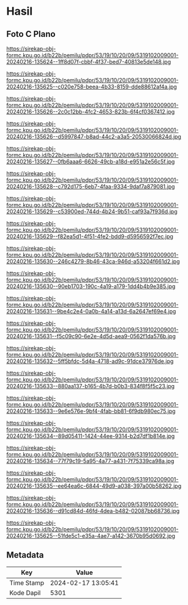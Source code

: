 # Hasil

## Foto C Plano

https://sirekap-obj-formc.kpu.go.id/b22b/pemilu/pdpr/53/19/10/20/09/5319102009001-20240216-135624--1ff8d07f-cbbf-4f37-bed7-40813e5de148.jpg

https://sirekap-obj-formc.kpu.go.id/b22b/pemilu/pdpr/53/19/10/20/09/5319102009001-20240216-135625--c020e758-beea-4b33-8159-dde88612af4a.jpg

https://sirekap-obj-formc.kpu.go.id/b22b/pemilu/pdpr/53/19/10/20/09/5319102009001-20240216-135626--2c0c12bb-4fc2-4653-823b-6f4cf0367412.jpg

https://sirekap-obj-formc.kpu.go.id/b22b/pemilu/pdpr/53/19/10/20/09/5319102009001-20240216-135626--d5997847-b8ad-44c2-a3a5-20530066824d.jpg

https://sirekap-obj-formc.kpu.go.id/b22b/pemilu/pdpr/53/19/10/20/09/5319102009001-20240216-135627--0fb6aaa6-6626-49cb-a18d-e951a2e56c5f.jpg

https://sirekap-obj-formc.kpu.go.id/b22b/pemilu/pdpr/53/19/10/20/09/5319102009001-20240216-135628--c792d175-6eb7-4faa-9334-9daf7a879081.jpg

https://sirekap-obj-formc.kpu.go.id/b22b/pemilu/pdpr/53/19/10/20/09/5319102009001-20240216-135629--c53900ed-744d-4b24-9b51-caf93a7f936d.jpg

https://sirekap-obj-formc.kpu.go.id/b22b/pemilu/pdpr/53/19/10/20/09/5319102009001-20240216-135629--f82ea5d1-4f51-4fe2-bdd9-d5956592f7ec.jpg

https://sirekap-obj-formc.kpu.go.id/b22b/pemilu/pdpr/53/19/10/20/09/5319102009001-20240216-135630--246c4279-8b46-43ca-946d-a53204f661d2.jpg

https://sirekap-obj-formc.kpu.go.id/b22b/pemilu/pdpr/53/19/10/20/09/5319102009001-20240216-135630--90eb1703-190c-4a19-a179-1dd4b4b9e385.jpg

https://sirekap-obj-formc.kpu.go.id/b22b/pemilu/pdpr/53/19/10/20/09/5319102009001-20240216-135631--9be4c2e4-0a0b-4a14-a13d-6a2647ef69e4.jpg

https://sirekap-obj-formc.kpu.go.id/b22b/pemilu/pdpr/53/19/10/20/09/5319102009001-20240216-135631--f5c09c90-6e2e-4d5d-aea9-0562f1da576b.jpg

https://sirekap-obj-formc.kpu.go.id/b22b/pemilu/pdpr/53/19/10/20/09/5319102009001-20240216-135632--5ff5bfdc-5d4a-4718-ad9c-91dce37976de.jpg

https://sirekap-obj-formc.kpu.go.id/b22b/pemilu/pdpr/53/19/10/20/09/5319102009001-20240216-135633--880aa137-b165-4b7d-b0b3-834f8f5f5c23.jpg

https://sirekap-obj-formc.kpu.go.id/b22b/pemilu/pdpr/53/19/10/20/09/5319102009001-20240216-135633--9e6e576e-9bf4-4fab-bb81-6f9db980ec75.jpg

https://sirekap-obj-formc.kpu.go.id/b22b/pemilu/pdpr/53/19/10/20/09/5319102009001-20240216-135634--89d05411-1424-44ee-9314-b2d7df1b814e.jpg

https://sirekap-obj-formc.kpu.go.id/b22b/pemilu/pdpr/53/19/10/20/09/5319102009001-20240216-135634--77f79c19-5a95-4a77-a431-7f75339ca98a.jpg

https://sirekap-obj-formc.kpu.go.id/b22b/pemilu/pdpr/53/19/10/20/09/5319102009001-20240216-135635--ee64ea6c-6844-49d9-a038-397a00b58262.jpg

https://sirekap-obj-formc.kpu.go.id/b22b/pemilu/pdpr/53/19/10/20/09/5319102009001-20240216-135636--d91cd84d-46fd-4dea-b482-02087bb68736.jpg

https://sirekap-obj-formc.kpu.go.id/b22b/pemilu/pdpr/53/19/10/20/09/5319102009001-20240216-135625--51fde5c1-e35a-4ae7-a142-3670b95d0692.jpg


## Metadata

| Key        | Value               |
| ---------- | ------------------- |
| Time Stamp | 2024-02-17 13:05:41 |
| Kode Dapil | 5301                |



